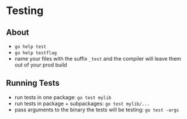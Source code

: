 # Testing

## About

* `go help test`
* `go help testflag`
* name your files with the suffix `_test` and the compiler will leave them
  out of your prod build

## Running Tests

* run tests in one package: `go test mylib`
* run tests in package + subpackages: `go test mylib/...`
* pass arguments to the binary the tests will be testing: `go test -args`

